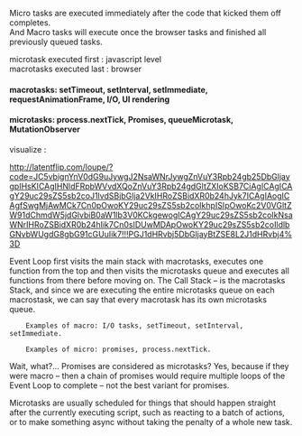 Micro tasks are executed immediately after the code that kicked them off completes.   
And Macro tasks will execute once the browser tasks and finished all previously queued tasks.   


microtask executed first : javascript level  
macrotasks executed last : browser  


#### macrotasks: setTimeout, setInterval, setImmediate, requestAnimationFrame, I/O, UI rendering  
#### microtasks: process.nextTick, Promises, queueMicrotask, MutationObserver  

visualize :  

http://latentflip.com/loupe/?code=JC5vbignYnV0dG9uJywgJ2NsaWNrJywgZnVuY3Rpb24gb25DbGljaygpIHsKICAgIHNldFRpbWVvdXQoZnVuY3Rpb24gdGltZXIoKSB7CiAgICAgICAgY29uc29sZS5sb2coJ1lvdSBjbGlja2VkIHRoZSBidXR0b24hJyk7ICAgIAogICAgfSwgMjAwMCk7Cn0pOwoKY29uc29sZS5sb2coIkhpISIpOwoKc2V0VGltZW91dChmdW5jdGlvbiB0aW1lb3V0KCkgewogICAgY29uc29sZS5sb2coIkNsaWNrIHRoZSBidXR0b24hIik7Cn0sIDUwMDApOwoKY29uc29sZS5sb2coIldlbGNvbWUgdG8gbG91cGUuIik7!!!PGJ1dHRvbj5DbGljayBtZSE8L2J1dHRvbj4%3D  

Event Loop first visits the main stack with macrotasks, executes one function from the top and then visits the microtasks queue and 
executes all functions from there before moving on. 
The Call Stack – is the macrotasks Stack, and since we are executing the entire microtasks queue on each macrostask, 
we can say that every macrotask has its own microtasks queue.

        Examples of macro: I/O tasks, setTimeout, setInterval, setImmediate.

        Examples of micro: promises, process.nextTick.

Wait, what?... Promises are considered as microtasks? Yes, because if they were macro – then a chain of promises would require multiple loops of the Event Loop to complete – not the best variant for promises.

Microtasks are usually scheduled for things that should happen straight after the currently executing script, such as reacting to a batch of actions, or to make something async without taking the penalty of a whole new task.
